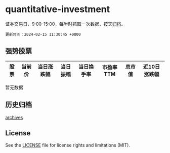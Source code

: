 # quantitative-investment

证券交易日，9:00-15:00，每半时抓取一次数据，按天[归档](archives)。

`更新时间：2024-02-15 11:30:45 +0800`

## 强势股票

|股票|当前价|当日涨跌幅|当日振幅|当日换手率|市盈率TTM|总市值|近10日涨跌幅|
|----|----|----|----|----|----|----|----|
暂无数据

## 历史归档

[archives](archives)

## License

See the [LICENSE](LICENSE) file for license rights and limitations (MIT).
